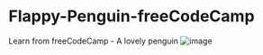 # Flappy-Penguin-freeCodeCamp
 Learn from freeCodeCamp - A lovely penguin
![image](https://user-images.githubusercontent.com/74639987/208911226-4a26c582-499d-4282-aad4-1115a0f7d365.png)
